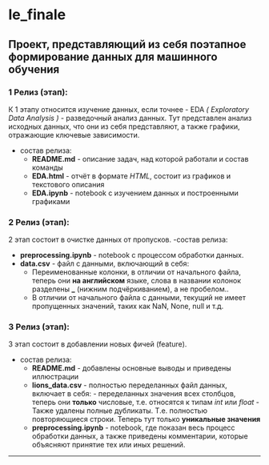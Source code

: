 # le_finale

## Проект, представляющий из себя поэтапное формирование данных для машинного обучения

### **1 Релиз (этап):** 
К 1 этапу относится изучение данных, если точнее - EDA _( Exploratory Data Analysis )_ - разведочный анализ данных. Тут представлен анализ исходных данных, что они из себя представляют, а также графики, отражающие ключевые зависимости.
- состав релиза:
  - **README.md** - описание задач, над которой работали и состав команды
  - **EDA.html** -  отчёт в формате _HTML_, состоит из графиков и текстового описания
  - **EDA.ipynb** - notebook с изучением данных и построенными графиками


### **2 Релиз (этап):** 
2 этап состоит в очистке данных от пропусков.
-состав релиза:
  - **preprocessing.ipynb** - notebook с процессом обработки данных.
  - **data.csv** - файл с данными, включающий в себя:
      - Переименованные колонки, в отличии от начального файла, теперь они **на английском** языке, слова в названии колонок разделены **_** (нижним подчёркиванием), а не пробелом..
      - В отличии от начального файла с данными, текущий не имеет пропущенных значений, таких как NaN, None, null и т.д.


### **3 Релиз (этап):** 
3 этап состоит в добавлении новых фичей (feature). 
- состав релиза:
    - **README.md** - добавлены основные выводы и приведены иллюстрации
    - **lions_data.csv** - полностью переделанных файл данных, включает в себя:
          - переделанных значения всех столбцов, теперь они **только** числовые, т.е. относятся к типам _int_ или _float_
          - Также удалены полные дубликаты. Т.е. полностью повторяющиеся строки. Теперь тут только **уникальные значения**
    - **preprocessing.ipynb** - notebook, где показан весь процесс обработки данных, а также приведены комментарии, которые объясняют принятие тех или иных решений.
 
___
